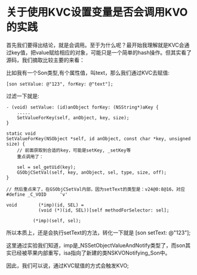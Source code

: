 # 关于使用KVC设置变量是否会调用KVO的实践

首先我们要得出结论，就是会调用。至于为什么呢？最开始我理解就是KVC会通过key值，把value赋给相应的对象，可能只是一个简单的hash操作。但其实看了源码，我们摘取比较主要的来看：

比如我有一个Son类型,有个属性值，叫text，那么我们通过KVC去赋值:

	[son setValue: @"123", forKey: @"text"];

过滤一下就是:

	- (void) setValue: (id)anObject forKey: (NSString*)aKey {
		.....
	 	SetValueForKey(self, anObject, key, size);
	}
	
	static void
	SetValueForKey(NSObject *self, id anObject, const char *key, unsigned size) {
		// 前面获取到合适的key，可能是setKey, _setKey等
		重点调用了：
		
		sel = sel_getUid(key);
		GSObjCSetVal(self, key, anObject, sel, type, size, off);
	}
	
	// 然后重点来了，在GSObjCSetVal内部，因为setText的类型是：v24@0:8@16，对应#define _C_VOID     'v'
	
	void        (*imp)(id, SEL) =
                (void (*)(id, SEL))[self methodForSelector: sel];

              (*imp)(self, sel);
              
           
所以本质上，还是会执行setText的方法，转化一下就是 [son setText: @"123"];

这里通过实验我们知道，imp是_NSSetObjectValueAndNotify类型了，而son其实已经被苹果内部重写，isa指向了新建的类NSKVONotifying_Son中。

因此，我们可以说，通过KVC赋值的方式会触发KVO;